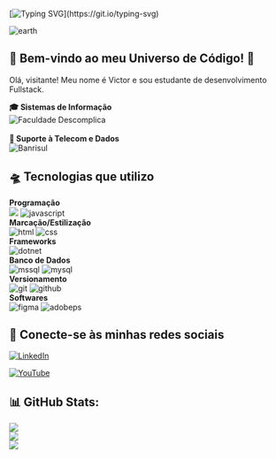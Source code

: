 [![Typing SVG](https://readme-typing-svg.demolab.com?font=Fira+Code&weight=400&duration=4000&pause=1000&color=1BF700&width=435&lines=iniciando+protocolos+de+lan%C3%A7amento..;preparando+propulsores...;aguarde...;lan%C3%A7amento+finalizado+com+sucesso...;boas+vindas+ao+cosmos!)](https://git.io/typing-svg)

![earth](https://github.com/user-attachments/assets/395a9826-2def-4e78-a866-3e848c5452ed)

## 🚀 Bem-vindo ao meu Universo de Código! 🌌
Olá, visitante! Meu nome é Victor e sou estudante de desenvolvimento Fullstack.

<div>
  <strong>🎓 Sistemas de Informação</strong>
  <br>
  <img src="https://img.shields.io/badge/Faculdade_Descomplica-1bb373?style=flat&logo=university&logoColor=white" alt="Faculdade Descomplica" />
  <br>
  <br>
  <strong>🏦 Suporte à Telecom e Dados</strong>
  <br>
  <img src="https://img.shields.io/badge/Banrisul-020f63?style=flat&logo=bank&logoColor=white" alt="Banrisul" />
</div>

## 🛸 Tecnologias que utilizo

<div>
  <strong>Programação</strong>
  <br>
  <img src="https://img.shields.io/badge/C%23-%23239120.svg?style=flat&logo=csharp&logoColor=white&color=purple" alt"csharp" />
  <img src="https://img.shields.io/badge/JavaScript-%23323330.svg?style=flat&logo=javascript&logoColor=%23F7DF1E" alt="javascript" />
  <br>
  <strong>Marcação/Estilização</strong>
  <br>
  <img src="https://img.shields.io/badge/HTML5-E34F26?style=flat&logo=html5&logoColor=white" alt="html" />
  <img src="https://img.shields.io/badge/CSS3-1572B6?style=flat&logo=css3&logoColor=white" alt="css" />
  <br>
  <strong>Frameworks</strong>
  <br>
  <img src="https://img.shields.io/badge/.NET-5C2D91?style=flat&logo=.net&logoColor=white" alt="dotnet" />
  <br>
  <strong>Banco de Dados</strong>
  <br>
  <img src="https://img.shields.io/badge/Microsoft%20SQL%20Server-CC2927?style=flat&logo=microsoft%20sql%20server&logoColor=white" alt="mssql" />
  <img src="https://img.shields.io/badge/MySQL-4479A1.svg?style=flat&logo=mysql&logoColor=white" alt="mysql" />
  <br>
  <strong>Versionamento</strong>
  <br>
  <img src="https://img.shields.io/badge/Git-%23F05033.svg?style=flat&logo=git&logoColor=white" alt="git" />
  <img src="https://img.shields.io/badge/GitHub-%23121011.svg?style=flat&logo=github&logoColor=white" alt="github" />
  <br>
  <strong>Softwares</strong>
  <br>
  <img src="https://img.shields.io/badge/Figma-%23F24E1E.svg?style=flat&logo=figma&logoColor=white" alt="figma" />
  <img src="https://img.shields.io/badge/Adobe%20PhotoShop-%2331A8FF.svg?style=flat&logo=adobe%20photoshop&logoColor=white" alt="adobeps" />
  <br>
</div>

## 📡 Conecte-se às minhas redes sociais
[![LinkedIn](https://img.shields.io/badge/LinkedIn-%230077B5.svg?logo=linkedin&logoColor=white⇱)](https://linkedin.com/in/victorsoares99/)

[![YouTube](https://img.shields.io/badge/YouTube-%23FF0000.svg?logo=YouTube&logoColor=white⇱)](https://youtube.com/@codismo) 

## 📊 GitHub Stats:
![](https://github-readme-stats.vercel.app/api?username=vsoares99&theme=shadow_blue&hide_border=true&include_all_commits=true&count_private=true)<br/>
![](https://github-readme-streak-stats.herokuapp.com/?user=vsoares99&theme=shadow_blue&hide_border=true)<br/>
![](https://github-readme-stats.vercel.app/api/top-langs/?username=vsoares99&theme=shadow_blue&hide_border=true&include_all_commits=true&count_private=true&layout=compact)
<!-- Proudly created with GPRM ( https://gprm.itsvg.in ) -->
